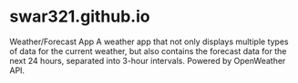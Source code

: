 # swar321.github.io
 Weather/Forecast App
A weather app that not only displays multiple types of data for the current weather, but also contains the forecast data for the next 24 hours, separated into 3-hour intervals. Powered by OpenWeather API.

